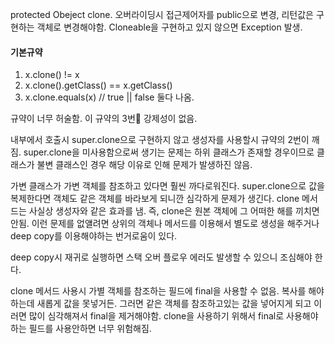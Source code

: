 protected Obeject clone.
오버라이딩시 접근제어자를 public으로 변경, 리턴값은 구현하는 객체로 변경해야함.
Cloneable을 구현하고 있지 않으면 Exception 발생.

#### 기본규약
1. x.clone() != x
2. x.clone().getClass() == x.getClass()
3. x.clone.equals(x) // true || false 둘다 나옴.

규약이 너무 허술함.
이 규약의 3번 강제성이 없음.

내부에서 호출시 super.clone으로 구현하지 않고 생성자를 사용할시 규약의 2번이 깨짐.
super.clone을 미사용함으로써 생기는 문제는 하위 클래스가 존재할 경우이므로 클래스가 불변 클래스인 경우 해당 이유로 인해 문제가 발생하진 않음.

가변 클래스가 가변 객체를 참조하고 있다면 훨씬 까다로워진다.
super.clone으로 값을 복제한다면 객체도 같은 객체를 바라보게 되니깐 심각하게 문제가 생긴다.
clone 메서드는 사실상 생성자와 같은 효과를 냄. 즉, clone은 원본 객체에 그 어떠한 해를 끼치면 안됨.
이런 문제를 없얠려면 상위의 객체나 메서드를 이용해서 별도로 생성을 해주거나 deep copy를 이용해야하는 번거로움이  있다.

deep copy시 재귀로 실행하면 스택 오버 플로우 에러도 발생할 수 있으니 조심해야 한다.

clone 메서드 사용시 가별 객체를 참조하는 필드에 final을 사용할 수 없음.
복사를 해야하는데 새롭게 값을 못넣거든.
그러면 같은 객체를 참조하고있는 값을 넣어지게 되고 이러면 많이 심각해져서 final을 제거해야함.
clone을 사용하기 위해서 final로 사용해야하는 필드를 사용안하면 너무 위험해짐.